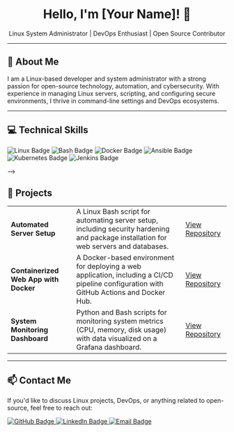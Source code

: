 <!-- Centered Profile Introduction -->
<div align="center">
   <h1>Hello, I'm [Your Name]! 🐧</h1>
  <p>Linux System Administrator |  DevOps Enthusiast | Open Source Contributor </p>
</div>

---

<!-- About Me Section with HTML & Markdown -->
## 📖 About Me

<p>I am a Linux-based developer and system administrator with a strong passion for open-source technology, automation, and cybersecurity. With experience in managing Linux servers, scripting, and configuring secure environments, I thrive in command-line settings and DevOps ecosystems.</p>

---

<!-- Skills Section with Linux-Focused Skills and Tools -->
<h2>💻 Technical Skills</h2>
<p>
  <!-- Linux -->
  <img src="https://img.shields.io/badge/Linux-FCC624?style=for-the-badge&logo=linux&logoColor=black" alt="Linux Badge"/>
  <!-- Bash -->
  <img src="https://img.shields.io/badge/Bash_Scripting-4EAA25?style=for-the-badge&logo=gnu-bash&logoColor=white" alt="Bash Badge"/>
  <!-- Docker -->
  <img src="https://img.shields.io/badge/Docker-2496ED?style=for-the-badge&logo=docker&logoColor=white" alt="Docker Badge"/>
  <!-- Ansible -->
  <img src="https://img.shields.io/badge/Ansible-EE0000?style=for-the-badge&logo=ansible&logoColor=white" alt="Ansible Badge"/>
  <!-- Kubernetes -->
  <img src="https://img.shields.io/badge/Kubernetes-326CE5?style=for-the-badge&logo=kubernetes&logoColor=white" alt="Kubernetes Badge"/>
   <!-- Jenkins -->
   <img src="https://img.shields.io/badge/Jenkins-D24939?logo=jenkins&logoColor=white" alt="Jenkins Badge"
   <!-- Python img src="https://img.shields.io/badge/Python-3776AB?style=for-the-badge&logo=python&logoColor=white" alt="Python Badge"/>
</p>
-->

<!-- Projects Section with Linux/DevOps Projects -->
<h2>🚀 Projects</h2>
<table>
  <tr>
    <td><strong>Automated Server Setup</strong></td>
    <td>A Linux Bash script for automating server setup, including security hardening and package installation for web servers and databases.</td>
    <td><a href="https://github.com/yourusername/automated-server-setup" target="_blank">View Repository</a></td>
  </tr>
  <tr>
    <td><strong>Containerized Web App with Docker</strong></td>
    <td>A Docker-based environment for deploying a web application, including a CI/CD pipeline configuration with GitHub Actions and Docker Hub.</td>
    <td><a href="https://github.com/yourusername/docker-web-app" target="_blank">View Repository</a></td>
  </tr>
  <tr>
    <td><strong>System Monitoring Dashboard</strong></td>
    <td>Python and Bash scripts for monitoring system metrics (CPU, memory, disk usage) with data visualized on a Grafana dashboard.</td>
    <td><a href="https://github.com/yourusername/system-monitoring-dashboard" target="_blank">View Repository</a></td>
  </tr>
</table>

---

<!-- Contact Me Section -->
<h2>📫 Contact Me</h2>
<p>If you'd like to discuss Linux projects, DevOps, or anything related to open-source, feel free to reach out:</p>
<p>
  <a href="https://github.com/yourusername" target="_blank">
    <img src="https://img.shields.io/badge/GitHub-Profile-blue?style=flat-square&logo=github" alt="GitHub Badge"/>
  </a>
  <a href="https://www.linkedin.com/in/yourusername" target="_blank">
    <img src="https://img.shields.io/badge/LinkedIn-Profile-blue?style=flat-square&logo=linkedin" alt="LinkedIn Badge"/>
  </a>
  <a href="mailto:your-email@example.com" target="_blank">
    <img src="https://img.shields.io/badge/Email-Contact-red?style=flat-square&logo=gmail" alt="Email Badge"/>
  </a>
</p>
